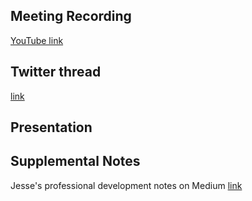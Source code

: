 ## Meeting Recording

[YouTube link](https://www.youtube.com/watch?v=WNjzzPjz4rU)

## Twitter thread

[link](https://twitter.com/Orthogonal_Lab/status/1447056065145810946)

## Presentation


## Supplemental Notes

Jesse's professional development notes on Medium [link](https://medium.com/orel-group/en-route-to-ai-phd-nsf-fellowship-weeks-0-5-88326bb42a2f)


